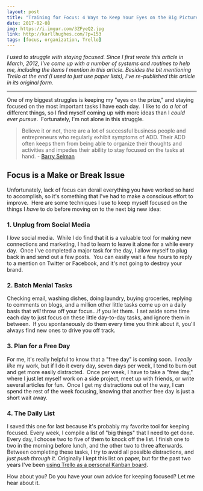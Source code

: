 ```yaml
---
layout: post
title: "Training for Focus: 4 Ways to Keep Your Eyes on the Big Picture"
date: 2017-02-08
img: https://i.imgur.com/3ZFyeQ2.jpg
link: http://karllhughes.com/?p=153
tags: [focus, organization, Trello]
---
```

*I used to struggle with staying focused. Since I first wrote this article in March, 2012, I've come up with a number of systems and routines to help me, including the items I mention in this article. Besides the bit mentioning Trello at the end (I used to just use paper lists), I've re-published this article in its original form.*

-----

One of my biggest struggles is keeping my "eyes on the prize," and staying focused on the most important tasks I have each day.  I like to do _a lot_ of different things, so I find myself coming up with more ideas than I _could ever pursue_.  Fortunately, I'm not alone in this struggle.

> Believe it or not, there are a lot of successful business people and entrepreneurs who regularly exhibit symptoms of ADD. Their ADD often keeps them from being able to organize their thoughts and activities and impedes their ability to stay focused on the tasks at hand. - [Barry Selman](http://www.evancarmichael.com/Business-Coach/2822/5-Reasons-Why-Entrepreneurs-Fail-to-Reach-Their-Full-Potential.html)

## Focus is a Make or Break Issue

Unfortunately, lack of focus can derail everything you have worked so hard to accomplish, so it's something that I've had to make a conscious effort to improve.  Here are some techniques I use to keep myself focused on the things I _have_ to do before moving on to the next big new idea: 

### 1. Unplug from Social Media

I _love_ social media.  While I do find that it is a valuable tool for making new connections and marketing, I had to learn to leave it alone for a while every day.  Once I've completed a major task for the day, I allow myself to plug back in and send out a few posts.  You can easily wait a few hours to reply to a mention on Twitter or Facebook, and it's not going to destroy your brand. 

### 2. Batch Menial Tasks

Checking email, washing dishes, doing laundry, buying groceries, replying to comments on blogs, and a million other little tasks come up on a daily basis that _will_ throw off your focus...if you let them.  I set aside some time each day to just focus on these little day-to-day tasks, and ignore them in between.  If you spontaneously do them every time you think about it, you'll always find new ones to drive you off track. 

### 3. Plan for a Free Day

For me, it's really helpful to know that a "free day" is coming soon.  I _really like_ my work, but if I do it every day, seven days per week, I tend to burn out and get more easily distracted.  Once per week, I have to take a "free day," where I just let myself work on a side project, meet up with friends, or write several articles for fun.  Once I get my distractions out of the way, I can spend the rest of the week focusing, knowing that another free day is just a short wait away. 

### 4. The Daily List

I saved this one for last because it's probably my favorite tool for keeping focused. Every week, I compile a list of "big things" that I need to get done. Every day, I choose two to five of them to knock off the list. I finish one to two in the morning before lunch, and the other two to three afterwards. Between completing these tasks, I try to avoid all possible distractions, and _just push through it_. Originally I kept this list on paper, but for the past two years I've been [using Trello as a personal Kanban board](http://www.mikemcgarr.com/blog/how-i-kanban.html).

How about you? Do you have your own advice for keeping focused? Let me hear about it.
